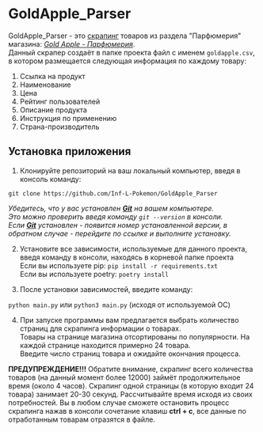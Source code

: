 # GoldApple_Parser

GoldApple_Parser - это [скрапинг](https://ru.wikipedia.org/wiki/Веб-скрейпинг) товаров из раздела "Парфюмерия" магазина:
[*Gold Apple - Парфюмерия*](https://goldapple.ru/parfjumerija).    
Данный скрапер создаёт в папке проекта файл с именем `goldapple.csv`, в котором размещается следующая информация по каждому товару:
1. Ссылка на продукт
2. Наименование
3. Цена
4. Рейтинг пользователей
5. Описание продукта
6. Инструкция по применению
7. Страна-производитель

## Установка приложения

1. Клонируйте репозиторий на ваш локальный компьютер, введя в консоль команду:    

`git clone https://github.com/Inf-L-Pokemon/GoldApple_Parser`     

*Убедитесь, что у вас установлен [***Git***](https://git-scm.com/) на вашем компьютере.   
Это можно проверить введя команду `git --version` в консоли.  
Если [***Git***](https://git-scm.com/) установлен - появится номер установленной версии, в обратном случае - 
перейдите по ссылке и выполните установку.*

2. Установите все зависимости, используемые для данного проекта, введя команду в консоли, находясь в корневой папке проекта    
Если вы используете pip: `pip install -r requirements.txt`    
Если вы используете poetry: `poetry install`    


3. После установки зависимостей, введите команду:    

`python main.py` или `python3 main.py` (исходя от используемой ОС)


4. При запуске программы вам предлагается выбрать количество страниц для скрапинга информации о товарах.    
Товары на странице магазина отсортированы по популярности. На каждой странице находится примерно 24 товара.    
Введите число страниц товара и ожидайте окончания процесса.


__ПРЕДУПРЕЖДЕНИЕ!!!__ Обратите внимание, скрапинг всего количества товаров (на данный момент более 12000) займёт
продолжительное время (около 4 часов). Скрапинг одной страницы (в которую входит 24 товара) занимает 20-30 секунд.
Рассчитывайте время исходя из своих потребностей. Вы в любом случае сможете остановить процесс скрапинга нажав в консоли
сочетание клавиш __ctrl + c__, все данные по отработанным товарам отразятся в файле.
